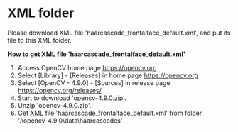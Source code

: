 # XML folder

Please download XML file 'haarcascade_frontalface_default.xml', and put its file to this XML folder.

**How to get XML file 'haarcascade_frontalface_default.xml'**

1. Access OpenCV home page <https://opencv.org>
2. Select [Library] - [Releases] in home page <https://opencv.org>
3. Select [OpenCV - 4.9.0] - [Sources] in release page <https://opencv.org/releases/>
4. Start to download 'opencv-4.9.0.zip'.
5. Unzip 'opencv-4.9.0.zip'.
6. Get XML file 'haarcascade_frontalface_default.xml' from folder '.\opencv-4.9.0\data\haarcascades'
